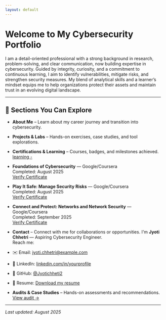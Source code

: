 ```yaml
---
layout: default
---
```


# Welcome to My Cybersecurity Portfolio

I am a detail-oriented professional with a strong background in research, problem-solving, and clear communication, now building expertise in cybersecurity. Guided by integrity, curiosity, and a commitment to continuous learning, I aim to identify vulnerabilities, mitigate risks, and strengthen security measures. My blend of analytical skills and a learner’s mindset equips me to help organizations protect their assets and maintain trust in an evolving digital landscape.

---

## 📂 Sections You Can Explore
- **About Me** – Learn about my career journey and transition into cybersecurity.  
- **Projects & Labs** – Hands-on exercises, case studies, and tool explorations.  
- **Certifications & Learning** – Courses, badges, and milestones achieved. [learning -](/learning.md)
- **Foundations of Cybersecurity** — Google/Coursera  
  Completed: August 2025  
  [Verify Certificate](https://coursera.org/verify/GN9M1KD4J1PM)

- **Play It Safe: Manage Security Risks** — Google/Coursera  
  Completed: August 2025  
  [Verify Certificate](https://coursera.org/verify/VVO0HGZMI6O4)

- **Connect and Protect: Networks and Network Security** — Google/Coursera  
    Completed: September 2025  
    [Verify Certificate](https://coursera.org/verify/U0UNEQXJQ8D8)

- **Contact** – Connect with me for collaborations or opportunities.
I'm **Jyoti Chhetri** — Aspiring Cybersecurity Engineer.  
Reach me:

- ✉️ Email: [jyoti.chhetri@example.com](mailto:jyoti.chhetri@example.com)
- 💼 LinkedIn: [linkedin.com/in/yourprofile](https://www.linkedin.com/in/yourprofile)
- 🐙 GitHub: [@Jyotichheti2](https://github.com/Jyotichheti2)
- 📄 Resume: [Download my resume](resume.pdf)   <!-- put resume.pdf in repo root if you want this link to work -->

- **Audits & Case Studies** – Hands-on assessments and recommendations. [View audit →](/audit.md)

---

*Last updated: August 2025*
